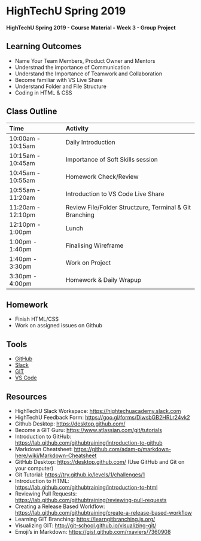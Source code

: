# HighTechU Spring 2019

**HighTechU Spring 2019 - Course Material - Week 3 - Group Project**

## Learning Outcomes

* Name Your Team Members, Product Owner and Mentors
* Understnad the importance of Communication
* Understand the Importance of Teamwork and Collaboration
* Become familiar with VS Live Share
* Understand Folder and File Structure
* Coding in HTML & CSS

## Class Outline

|Time|Activity|
|:---|:---|
|10:00am - 10:15am|Daily Introduction|
|10:15am - 10:45am|Importance of Soft Skills session|
|10:45am - 10:55am|Homework Check/Review|
|10:55am - 11:20am|Introduction to VS Code Live Share|
|11:20am - 12:10pm|Review File/Folder Structzure, Terminal & Git Branching|
|12:10pm - 1:00pm|Lunch|
|1:00pm - 1:40pm|Finalising Wireframe|
|1:40pm - 3:30pm|Work on Project|
|3:30pm - 4:00pm|Homework & Daily Wrapup|

## Homework
 
* Finish HTML/CSS
* Work on assigned issues on Github

## Tools

* [GitHub](https://github.com/hightechu)
* [Slack](https://hightechuacademy.slack.com/)
* [GIT](https://git-scm.com/)
* [VS Code](https://code.visualstudio.com/)

## Resources

* HighTechU Slack Workspace: https://hightechuacademy.slack.com
* HighTechU Feedback Form: https://goo.gl/forms/DiwsbGB2HRLr24vk2
* Github Desktop: https://desktop.github.com/
* Become a GIT Guru: https://www.atlassian.com/git/tutorials
* Introduction to GitHub: https://lab.github.com/githubtraining/introduction-to-github
* Markdown Cheatsheet: https://github.com/adam-p/markdown-here/wiki/Markdown-Cheatsheet
* GitHub Desktop: https://desktop.github.com/ (Use GitHub and Git on your computer)
* Git Tutorial: https://try.github.io/levels/1/challenges/1
* Introduction to HTML: https://lab.github.com/githubtraining/introduction-to-html
* Reviewing Pull Requests: https://lab.github.com/githubtraining/reviewing-pull-requests
* Creating a Release Based Workflow: https://lab.github.com/githubtraining/create-a-release-based-workflow
* Learning GIT Branching: https://learngitbranching.js.org/
* Visualizing GIT: http://git-school.github.io/visualizing-git/
* Emoji’s in Markdown: https://gist.github.com/rxaviers/7360908
